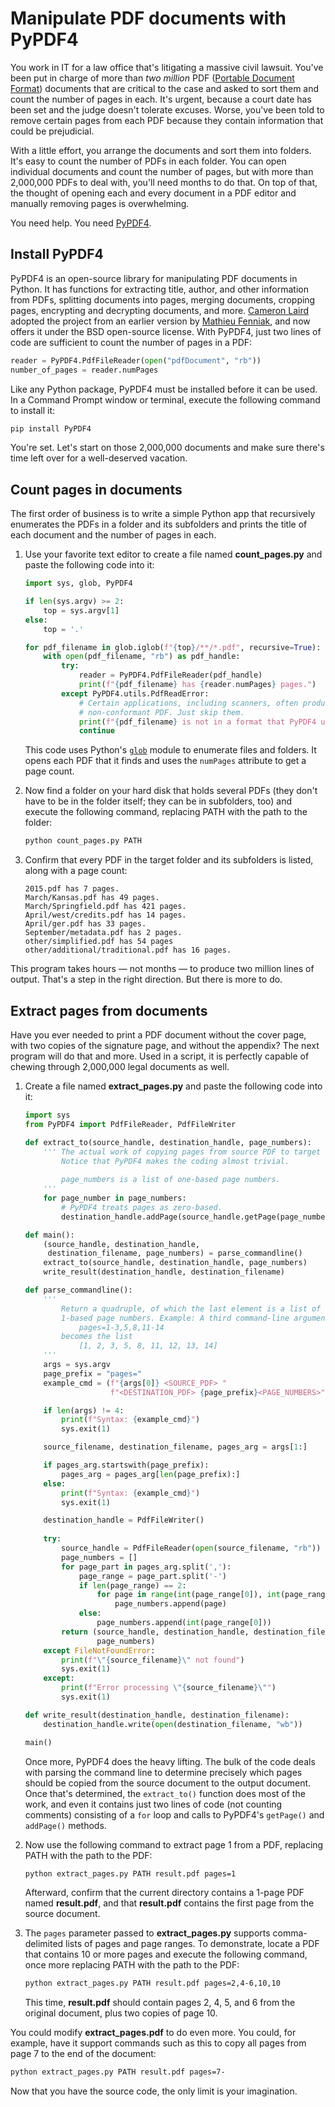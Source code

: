 # Manipulate PDF documents with PyPDF4

You work in IT for a law office that's litigating a massive civil lawsuit. You've been put in charge of more than *two million* PDF ([Portable Document Format](https://acrobat.adobe.com/us/en/acrobat/about-adobe-pdf.html)) documents that are critical to the case and asked to sort them and count the number of pages in each. It's urgent, because a court date has been set and the judge doesn't tolerate excuses. Worse, you've been told to remove certain pages from each PDF because they contain information that could be prejudicial.

With a little effort, you arrange the documents and sort them into folders. It's easy to count the number of PDFs in each folder. You can open individual documents and count the number of pages, but with more than 2,000,000 PDFs to deal with, you'll need months to do that. On top of that, the thought of opening each and every document in a PDF editor and manually removing pages is overwhelming.

You need help. You need [PyPDF4](https://pypi.org/project/PyPDF4/).

## Install PyPDF4

PyPDF4 is an open-source library for manipulating PDF documents in Python. It has functions for extracting title, author, and other information from PDFs, splitting documents into pages, merging documents, cropping pages, encrypting and decrypting documents, and more. [Cameron Laird](https://pypi.org/user/claird/) adopted the project from an earlier version by [Mathieu Fenniak](https://mathieu.fenniak.net/), and now offers it under the BSD open-source license. With PyPDF4, just two lines of code are sufficient to count the number of pages in a PDF:

```python
reader = PyPDF4.PdfFileReader(open("pdfDocument", "rb"))
number_of_pages = reader.numPages
```

Like any Python package, PyPDF4 must be installed before it can be used. In a Command Prompt window or terminal, execute the following command to install it:

```bash
pip install PyPDF4
```

You're set. Let's start on those 2,000,000 documents and make sure there's time left over for a well-deserved vacation.

## Count pages in documents

The first order of business is to write a simple Python app that recursively enumerates the PDFs in a folder and its subfolders and prints the title of each document and the number of pages in each.

1. Use your favorite text editor to create a file named **count_pages.py** and paste the following code into it:

	```python
	import sys, glob, PyPDF4
	
	if len(sys.argv) >= 2:
	    top = sys.argv[1]
	else:
	    top = '.'
	
	for pdf_filename in glob.iglob(f"{top}/**/*.pdf", recursive=True):
	    with open(pdf_filename, "rb") as pdf_handle:
	        try:
	            reader = PyPDF4.PdfFileReader(pdf_handle)
	            print(f"{pdf_filename} has {reader.numPages} pages.")
	        except PyPDF4.utils.PdfReadError:
	            # Certain applications, including scanners, often produce
	            # non-conformant PDF. Just skip them.
	            print(f"{pdf_filename} is not in a format that PyPDF4 understands")
	            continue
	```

	This code uses Python's [`glob`](https://docs.python.org/3/library/glob.html) module to enumerate files and folders. It opens each PDF that it finds and uses the `numPages` attribute to get a page count.

1. Now find a folder on your hard disk that holds several PDFs (they don't have to be in the folder itself; they can be in subfolders, too) and execute the following command, replacing PATH with the path to the folder:

	```bash
	python count_pages.py PATH
	```

1. Confirm that every PDF in the target folder and its subfolders is listed, along with a page count:

	```
    2015.pdf has 7 pages.
    March/Kansas.pdf has 49 pages.
    March/Springfield.pdf has 421 pages.
    April/west/credits.pdf has 14 pages.
    April/ger.pdf has 33 pages.
    September/metadata.pdf has 2 pages.
    other/simplified.pdf has 54 pages
    other/additional/traditional.pdf has 16 pages.
    ```

This program takes hours — not months — to produce two million lines of output. That's a step in the right direction. But there is more to do.

## Extract pages from documents

Have you ever needed to print a PDF document without the cover page, with two copies of the signature page, and without the appendix? The next program will do that and more. Used in a script, it is perfectly capable of chewing through 2,000,000 legal documents as well.

1. Create a file named **extract_pages.py** and paste the following code into it:

	```python
	import sys
	from PyPDF4 import PdfFileReader, PdfFileWriter
	
	def extract_to(source_handle, destination_handle, page_numbers):
	    ''' The actual work of copying pages from source PDF to target PDF happens here.
	        Notice that PyPDF4 makes the coding almost trivial.
	        
	        page_numbers is a list of one-based page numbers.
	    '''
	    for page_number in page_numbers:
	        # PyPDF4 treats pages as zero-based.
	        destination_handle.addPage(source_handle.getPage(page_number - 1))
	
	def main():
	    (source_handle, destination_handle,
	     destination_filename, page_numbers) = parse_commandline()
	    extract_to(source_handle, destination_handle, page_numbers)
	    write_result(destination_handle, destination_filename)
	
	def parse_commandline():
	    '''
	        Return a quadruple, of which the last element is a list of integer
	        1-based page numbers. Example: A third command-line argument of
	            pages=1-3,5,8,11-14
	        becomes the list
	            [1, 2, 3, 5, 8, 11, 12, 13, 14]
	    '''
	    args = sys.argv
	    page_prefix = "pages="
	    example_cmd = (f"{args[0]} <SOURCE_PDF> "
	                   f"<DESTINATION_PDF> {page_prefix}<PAGE_NUMBERS>")
	
	    if len(args) != 4:
	        print(f"Syntax: {example_cmd}")
	        sys.exit(1)
	
	    source_filename, destination_filename, pages_arg = args[1:]
	
	    if pages_arg.startswith(page_prefix):
	        pages_arg = pages_arg[len(page_prefix):]
	    else:
	        print(f"Syntax: {example_cmd}")
	        sys.exit(1)
	
	    destination_handle = PdfFileWriter()
	    
	    try:
	        source_handle = PdfFileReader(open(source_filename, "rb"))
	        page_numbers = []
	        for page_part in pages_arg.split(','):
	            page_range = page_part.split('-')
	            if len(page_range) == 2:
	                for page in range(int(page_range[0]), int(page_range[1]) + 1):
	                    page_numbers.append(page)
	            else:
	                page_numbers.append(int(page_range[0]))
	        return (source_handle, destination_handle, destination_filename,
	                page_numbers)
	    except FileNotFoundError:
	        print(f"\"{source_filename}\" not found")
	        sys.exit(1)
	    except:
	        print(f"Error processing \"{source_filename}\"")
	        sys.exit(1)
	
	def write_result(destination_handle, destination_filename):
	    destination_handle.write(open(destination_filename, "wb"))
	
	main()
	```

	Once more, PyPDF4 does the heavy lifting. The bulk of the code deals with parsing the command line to determine precisely which pages should be copied from the source document to the output document. Once that's determined, the `extract_to()` function does most of the work, and even it contains just two lines of code (not counting comments) consisting of a `for` loop and calls to PyPDF4's `getPage()` and `addPage()` methods. 

1. Now use the following command to extract page 1 from a PDF, replacing PATH with the path to the PDF:

	```bash
	python extract_pages.py PATH result.pdf pages=1
	```

	Afterward, confirm that the current directory contains a 1-page PDF named **result.pdf**, and that **result.pdf** contains the first page from the source document.

1. The `pages` parameter passed to **extract_pages.py** supports comma-delimited lists of pages and page ranges. To demonstrate, locate a PDF that contains 10 or more pages and execute the following command, once more replacing PATH with the path to the PDF:

	```bash
	python extract_pages.py PATH result.pdf pages=2,4-6,10,10
	```

	This time, **result.pdf** should contain pages 2, 4, 5, and 6 from the original document, plus two copies of page 10.

You could modify **extract_pages.pdf** to do even more. You could, for example, have it support commands such as this to copy all pages from page 7 to the end of the document:

```bash
python extract_pages.py PATH result.pdf pages=7-
```

Now that you have the source code, the only limit is your imagination.